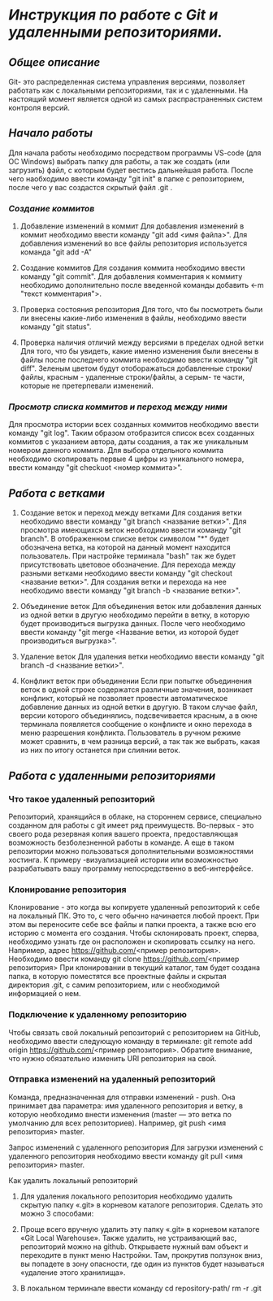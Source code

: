 # *Инструкция по работе с Git и удаленными репозиториями.*
## *Общее описание*
Git- это распределенная система управления версиями, позволяет работать как с локальными репозиториями, так и с удаленными. На настоящий момент является одной из самых распрастраненных систем контроля версий.

## *Начало работы*
Для начала работы необходимо посредством программы VS-code (для ОС Windows) выбрать папку для работы, а так же создать (или загрузить) файл, с которым будет вестись дальнейшая работа. После чего наобходимо ввести команду "git init" в папке с репозиторием, после чего у вас создастся скрытый файл .git .

### *Создание коммитов*
1. Добавление изменений в коммит
Для добавления изменений в коммит необходимо ввести команду "git add <имя файла>". Для добавления изменений во все файлы репозитория используется команда "git add -A"

2. Создание коммитов
Для создания коммита необходимо ввести команду "git commit". Для добавления комментария к коммиту необходимо дополнительно после введенной команды добавить <-m "текст комментария">.

3. Проверка состояния репозитория
Для того, что бы посмотреть были ли внесены какие-либо изменения в файлы, необходимо ввести команду "git status".

4. Проверка наличия отличий между версиями в пределах одной ветки
Для того, что бы увидеть, какие именно изменения были внесены в файлы после последнего коммита необходимо ввести команду "git diff". Зеленым цветом будут отоборажаться добавленные строки/файлы, красным - удаленные строки/файлы, а серым- те части, которые не претерпевали изменений.

### *Просмотр списка коммитов и переход между ними*
Для просмотра истории всех созданных коммитов необходимо ввести команду "git log". Таким образом отобразится список всех созданных коммитов с указанием автора, даты создания, а так же уникальным номером данного коммита. Для выбора отдельного коммита необходимо скопировать первые 4 цифры из уникального номера, ввести команду "git checkuot <номер коммита>".

## *Работа с ветками*
1. Создание веток и переход между ветками
Для создания ветки необходимо ввести команду "git branch <название ветки>". Для просмотра имеющихся веток необходимо ввести команду "git branch". В отображенном списке веток символом "*" будет обозначена ветка, на которой на данный момент находится пользователь. При настройке терминала "bash" так же будет присутствовать цветовое обозначение. Для перехода между разными ветками необходимо ввести команду "git checkout <название ветки>". Для создания ветки и перехода на нее необходимо ввести команду "git branch -b <название ветки>".

2. Объединение веток
Для объединения веток или добавления данных из одной ветки в другую необходимо перейти в ветку, в которую будет производиться выгрузка данных. После чего необходимо ввести команду "git merge <Название ветки, из которой будет производиться выгрузка>".

3. Удаление веток
Для удаления ветки необходимо ввести команду "git branch -d <название ветки>".

4. Конфликт веток при объединении
Если при попытке объединения веток в одной строке содержатся различные значения, возникает конфликт, который не позволяет провести автоматическое добавление данных из одной ветки в другую. В таком случае файл, версии которого объединялись, подсвечивается красным, а в окне терминала появляется сообщение о конфликте и окно перехода в меню разрешения конфликта. Пользователь в ручном режиме может сравнить, в чем разница версий, а так так же выбрать, какая из них по итогу останется при слиянии веток.

## *Работа с удаленными репозиториями*
### Что такое удаленный репозиторий
Репозиторий, хранящийся в облаке, на стороннем сервисе, специально созданном для работы с git имеет ряд преимуществ. Во-первых - это своего рода резервная копия вашего проекта, предоставляющая возможность безболезненной работы в команде. А еще в таком репозитории можно пользоваться дополнительными возможностями хостинга. К примеру -визуализацией истории или возможностью разрабатывать вашу программу непосредственно в веб-интерфейсе.

### Клонирование репозитория
Клонирование - это когда вы копируете удаленный репозиторий к себе на локальный ПК. Это то, с чего обычно начинается любой проект. При этом вы переносите себе все файлы и папки проекта, а также всю его историю с момента его создания. Чтобы склонировать проект, сперва, необходимо узнать где он расположен и скопировать ссылку на него. Например, адрес https://github.com/<пример репозитория>. Необходимо ввести команду git clone https://github.com/<пример репозитория> При клонировании в текущий каталог, там будет создана папка, в которую поместятся все проектные файлы и скрытая директория .git, с самим репозиторием, или с необходимой информацией о нем.

### Подключение к удаленному репозиторию
Чтобы связать свой локальный репозиторий с репозиторием на GitHub, необходимо ввести следующую команду в терминале: git remote add origin https://github.com/<пример репозитория>. Обратите внимание, что нужно обязательно изменить URI репозитория на свой.

### Отправка изменений на удаленный репозиторий
Команда, предназначенная для отправки изменений - push. Она принимает два параметра: имя удаленного репозитория и ветку, в которую необходимо внести изменения (master — это ветка по умолчанию для всех репозиториев). Например, git push <имя репозитория> master.

Запрос изменений с удаленного репозитория
Для загрузки изменений с удаленного репозитория необходимо ввести команду git pull <имя репозитория> master.

Как удалить локальный репозиторий
1. Для удаления локального репозитория необходимо удалить скрытую папку «.git» в корневом каталоге репозитория. Сделать это можно 3 способами:

2. Проще всего вручную удалить эту папку «.git» в корневом каталоге «Git Local Warehouse».
Также удалить, не устраивающий вас, репозиторий можно на github. Открываете нужный вам объект и переходите в пункт меню Настройки. Там, прокрутив ползунок вниз, вы попадете в зону опасности, где один из пунктов будет называться «удаление этого хранилища».
3. В локальном терминале ввести команду cd repository-path/ rm -r .git
